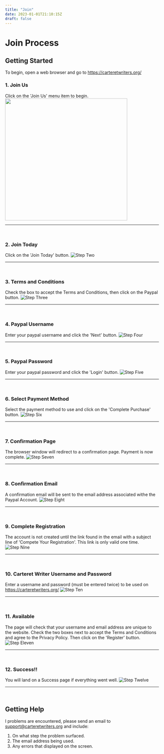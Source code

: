 ```yaml
---
title: "Join"
date: 2023-01-01T21:10:15Z
draft: false
---
```


# Join Process

## Getting Started
To begin, open a web browser and go to https://carteretwriters.org/

### 1. Join Us
Click on the 'Join Us' menu item to begin.
<img src="/content/en/users/the-basics/join/CartwriteJoinProcess-001.png" width="400" />
___
</br>

### 2. Join Today
Click on the 'Join Today' button.
![Step Two](/assets/join/CartwriteJoinProcess-002.png)
___
</br>

### 3.  Terms and Conditions
Check the box to accept the Terms and Conditions, then click on the Paypal button.
![Step Three](/static/static/users/the-basics/join/CartwriteJoinProcess-003.png)
___
</br>

### 4. Paypal Username
Enter your paypal username and click the 'Next' button.
![Step Four](/static/static/users/the-basics/join/CartwriteJoinProcess-004.png)
___
</br>

### 5. Paypal Password
Enter your paypal password and click the 'Login' button.
![Step Five](/static/static/users/the-basics/join/CartwriteJoinProcess-005.png)
___
</br>

### 6. Select Payment Method
Select the payment method to use and click on the 'Complete Purchase' button.
![Step Six](/static/static/users/the-basics/join/CartwriteJoinProcess-006.png)
___
</br>

### 7. Confirmation Page
The browser window will redirect to a confirmation page. Payment is now complete.
![Step Seven](/static/static/users/the-basics/join/CartwriteJoinProcess-007.png)
___
</br>

### 8. Confirmation Email
A confirmation email will be sent to the email address associated withe the Paypal Account.
![Step Eight](/static/static/users/the-basics/join/CartwriteJoinProcess-008.png)
___
</br>

### 9. Complete Registration
The account is not created until the link found in the email with a subject line of 'Compete Your Registration'. This link is only valid one time.
![Step Nine](/static/static/users/the-basics/join/CartwriteJoinProcess-009.png)
___
</br>

### 10. Carteret Writer Username and Password
Enter a username and password (must be entered twice) to be used on https://carteretwriters.org/
![Step Ten](/static/static/users/the-basics/join/CartwriteJoinProcess-010.png)
___
</br>

### 11. Available
The page will check that your username and email address are unique to the website. Check the two boxes next to accept the Terms and Conditions and agree to the Privacy Policy. Then click on the 'Register' button.
![Step Eleven](/static/static/users/the-basics/join/CartwriteJoinProcess-011.png)
___
</br>

### 12. Success!!
You will land on a Success page if everything went well.
![Step Twelve](/static/static/users/the-basics/join/CartwriteJoinProcess-012.png)
___
</br>

## Getting Help
I problems are encountered, please send an email to support@carteretwriters.org and include:
  1. On what step the problem surfaced.
  2. The email address being used.
  3. Any errors that displayed on the screen.

